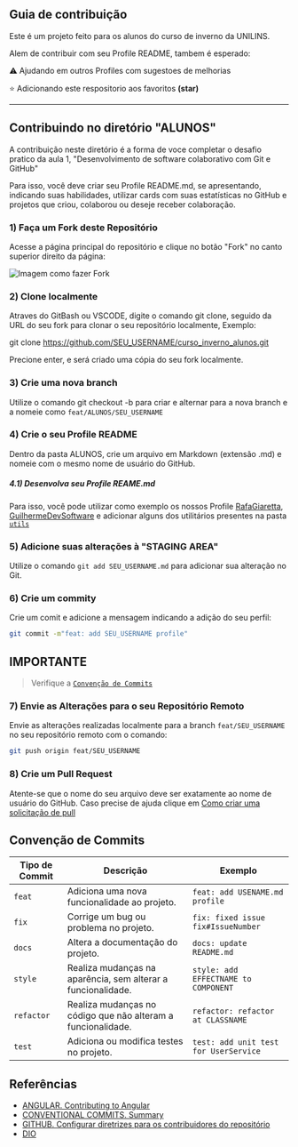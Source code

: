 ## Guia de contribuição

Este é um projeto feito para os alunos do curso de inverno da UNILINS.

Alem de contribuir com seu Profile README, tambem é esperado: 

⚠️ Ajudando em outros Profiles com sugestoes de melhorias

⭐ Adicionando este respositorio aos favoritos **(star)**

---

## Contribuindo no diretório "ALUNOS"

A contribuição neste diretório é a forma de voce completar o desafio pratico da aula 1, "Desenvolvimento de software colaborativo com Git e GitHub"

Para isso, você deve criar seu Profile README.md, se apresentando, indicando suas habilidades, utilizar cards com suas estatísticas no GitHub e projetos que criou, colaborou ou deseje receber colaboração.

### 1) Faça um Fork  deste Repositório

Acesse a página principal do repositório e clique no botão "Fork" no canto superior direito da página: 

<img src="https://i.ibb.co/8zz39vy/Captura-de-tela-2024-07-07-171941.png" alt="Imagem como fazer Fork" >

### 2) Clone localmente

Atraves do GitBash ou VSCODE, digite o comando git clone, seguido da URL do seu fork para clonar o seu repositório localmente, Exemplo:

git clone https://github.com/SEU_USERNAME/curso_inverno_alunos.git

Precione enter, e será criado uma cópia do seu fork localmente.

### 3) Crie uma nova branch

Utilize o comando git checkout -b para criar e alternar para a nova branch e a nomeie como `feat/ALUNOS/SEU_USERNAME`

### 4) Crie o seu Profile README

Dentro da pasta ALUNOS, crie um arquivo em Markdown (extensão .md) e nomeie com o mesmo nome de usuário do  GitHub.

##### 4.1) Desenvolva seu Profile REAME.md

Para isso, você pode utilizar como exemplo os nossos Profile [RafaGiaretta](https://github.com/RafaGiaretta), [GuilhermeDevSoftware](https://github.com/GuilhermeDevSoftware) e adicionar alguns dos utilitários presentes na pasta [`utils`](https://github.com/RafaGiaretta/curso_inverno_alunos/tree/main/ALUNOS/utils) 


### 5) Adicione suas alterações à "STAGING AREA"
Utilize o comando `git add SEU_USERNAME.md` para adicionar sua alteração no Git.

### 6) Crie um commity

Crie um comit e adicione  a mensagem indicando a adição do seu perfil: 
```bash
git commit -m"feat: add SEU_USERNAME profile"
```
## IMPORTANTE 
> Verifique a [`Convenção de Commits`](https://github.com/digitalinnovationone/dio-lab-open-source/blob/main/CONTRIBUTING.md#conven%C3%A7%C3%A3o-de-commits) 

### 7) Envie as Alterações para o seu Repositório Remoto
Envie as alterações realizadas localmente para a branch `feat/SEU_USERNAME` no seu repositório remoto com o comando: 
```bash
git push origin feat/SEU_USERNAME
```

### 8) Crie um  **Pull Request**
Atente-se que o nome do seu arquivo deve ser exatamente ao nome de usuário do GitHub.
 Caso precise de ajuda clique em [Como criar uma solicitação de pull](https://docs.github.com/pt/pull-requests/collaborating-with-pull-requests/proposing-changes-to-your-work-with-pull-requests/creating-a-pull-request)


## Convenção de Commits 

| Tipo de Commit |Descrição                                                            | Exemplo
| ---------------|----------------------------------------------------------------------|-----------
| `feat`         | Adiciona uma nova funcionalidade ao projeto.                         | `feat: add USENAME.md profile`
| `fix`          | Corrige um bug ou problema no projeto.                               | `fix: fixed issue fix#IssueNumber`
| `docs`         | Altera a documentação do projeto.| `docs: update README.md`
| `style`        | Realiza mudanças na aparência, sem alterar a funcionalidade.         | `style: add EFFECTNAME to COMPONENT`
| `refactor`     | Realiza mudanças no código que não alteram a funcionalidade.         | `refactor: refactor at CLASSNAME`
| `test`         | Adiciona ou modifica testes no projeto.                              | `test: add unit test for UserService`


## Referências
- [ANGULAR. Contributing to Angular](https://github.com/angular/angular/blob/22b96b9/CONTRIBUTING.md)
- [CONVENTIONAL COMMITS. Summary](https://www.conventionalcommits.org/en/v1.0.0/)
- [GITHUB. Configurar diretrizes para os contribuidores do repositório](https://docs.github.com/pt/communities/setting-up-your-project-for-healthy-contributions/setting-guidelines-for-repository-contributors)
- [DIO](https://web.dio.me/)
